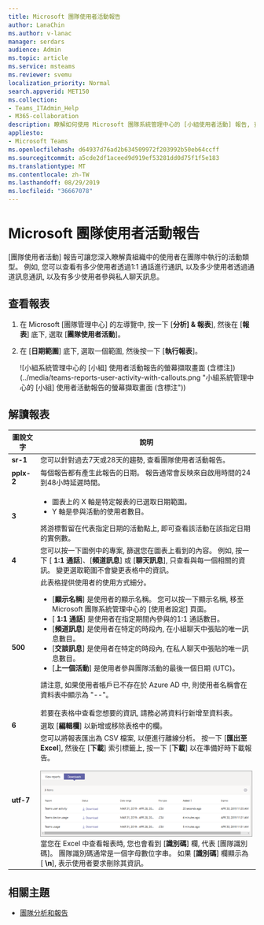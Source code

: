 ```yaml
---
title: Microsoft 團隊使用者活動報告
author: LanaChin
ms.author: v-lanac
manager: serdars
audience: Admin
ms.topic: article
ms.service: msteams
ms.reviewer: svemu
localization_priority: Normal
search.appverid: MET150
ms.collection:
- Teams_ITAdmin_Help
- M365-collaboration
description: 瞭解如何使用 Microsoft 團隊系統管理中心的 [小組使用者活動] 報告, 查看貴組織中的使用者使用團隊的方式。
appliesto:
- Microsoft Teams
ms.openlocfilehash: d64937d76ad2b634509972f203992b50eb64ccff
ms.sourcegitcommit: a5cde2df1aceed9d919ef53281dd0d75f1f5e183
ms.translationtype: MT
ms.contentlocale: zh-TW
ms.lasthandoff: 08/29/2019
ms.locfileid: "36667078"
---
```

# <a name="microsoft-teams-user-activity-report"></a>Microsoft 團隊使用者活動報告

[團隊使用者活動] 報告可讓您深入瞭解貴組織中的使用者在團隊中執行的活動類型。 例如, 您可以查看有多少使用者透過1:1 通話進行通訊, 以及多少使用者透過通道訊息通訊, 以及有多少使用者參與私人聊天訊息。

## <a name="view-the-report"></a>查看報表

1. 在 Microsoft [團隊管理中心] 的左導覽中, 按一下 [**分析] & 報表**], 然後在 [**報表**] 底下, 選取 [**團隊使用者活動**]。
2. 在 [**日期範圍**] 底下, 選取一個範圍, 然後按一下 [**執行報表**]。

    ![小組系統管理中心的 [小組] 使用者活動報告的螢幕擷取畫面 (含標注])(../media/teams-reports-user-activity-with-callouts.png "小組系統管理中心的 [小組] 使用者活動報告的螢幕擷取畫面 (含標注"))

## <a name="interpret-the-report"></a>解讀報表

|圖說文字 |說明  |
|--------|-------------|
|**sr-1**   |您可以針對過去7天或28天的趨勢, 查看團隊使用者活動報告。 |
|**pplx-2**   |每個報告都有產生此報告的日期。 報告通常會反映來自啟用時間的24到48小時延遲時間。 |
|**3**   |<ul><li>圖表上的 X 軸是特定報表的已選取日期範圍。 </li><li>Y 軸是參與活動的使用者數目。</li></ul>將游標暫留在代表指定日期的活動點上, 即可查看該活動在該指定日期的實例數。 |
|**4**   |您可以按一下圖例中的專案, 篩選您在圖表上看到的內容。 例如, 按一下 [ **1:1 通話**]、[**頻道訊息**] 或 [**聊天訊息**], 只查看與每一個相關的資訊。 變更選取範圍不會變更表格中的資訊。 |
|**500**   |此表格提供使用者的使用方式細分。   <ul><li>[**顯示名稱**] 是使用者的顯示名稱。 您可以按一下顯示名稱, 移至 Microsoft 團隊系統管理中心的 [使用者設定] 頁面。</li><li>[ **1:1 通話**] 是使用者在指定期間內參與的1:1 通話數目。</li><li>[**頻道訊息**] 是使用者在特定的時段內, 在小組聊天中張貼的唯一訊息數目。</li> <li>[**交談訊息**] 是使用者在特定的時段內, 在私人聊天中張貼的唯一訊息數目。</li>  <li>[**上一個活動**] 是使用者參與團隊活動的最後一個日期 (UTC)。</li> </ul>請注意, 如果使用者帳戶已不存在於 Azure AD 中, 則使用者名稱會在資料表中顯示為 "--"。 <br><br>若要在表格中查看您想要的資訊, 請務必將資料行新增至資料表。
|**6**   |選取 [**編輯欄**] 以新增或移除表格中的欄。 |
|**utf-7**   |您可以將報表匯出為 CSV 檔案, 以便進行離線分析。 按一下 [**匯出至 Excel**], 然後在 [**下載**] 索引標籤上, 按一下 [**下載**] 以在準備好時下載報告。<br><br>![[下載] 索引標籤的螢幕擷取畫面, 顯示已匯出的報告供下載](../media/teams-reports-export-to-csv.png) <br>當您在 Excel 中查看報表時, 您也會看到 [**識別碼**] 欄, 代表 [團隊識別碼]。 團隊識別碼通常是一個字母數位字串。 如果 [**識別碼**] 欄顯示為 [ **\n**], 表示使用者要求刪除其資訊。 ||

## <a name="related-topics"></a>相關主題

- [團隊分析和報告](teams-reporting-reference.md)